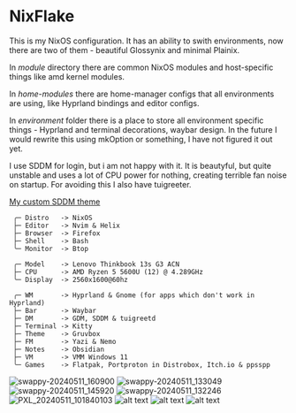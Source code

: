 # NixFlake

This is my NixOS configuration. It has an ability to swith environments, now there are two of them - beautiful Glossynix and minimal Plainix.

In _module_ directory there are common NixOS modules and host-specific things like amd kernel modules.

In _home-modules_ there are home-manager configs that all environments are using, like Hyprland bindings and editor configs. 

In _environment_ folder there is a place to store all environment specific things - Hyprland and terminal decorations, waybar design. In the future I would rewrite this using mkOption or something, I have not figured it out yet.

I use SDDM for login, but i am not happy with it. It is beautyful, but quite unstable and uses a lot of CPU power for nothing, creating terrible fan noise on startup. For avoiding this I also have tuigreeter.

[My custom SDDM theme](https://github.com/ArtemChandragupta/SDDM-hello)

```red
 ╭─ Distro   -> NixOS
 ├─ Editor   -> Nvim & Helix
 ├─ Browser  -> Firefox
 ├─ Shell    -> Bash
 ╰─ Monitor  -> Btop
             
 ╭─ Model    -> Lenovo Thinkbook 13s G3 ACN
 ├─ CPU      -> AMD Ryzen 5 5600U (12) @ 4.289GHz
 ╰─ Display  -> 2560x1600@60hz
             
 ╭─ WM       -> Hyprland & Gnome (for apps which don't work in Hyprland)
 ├─ Bar      -> Waybar
 ├─ DM       -> GDM, SDDM & tuigreetd
 ├─ Terminal -> Kitty
 ├─ Theme    -> Gruvbox
 ├─ FM       -> Yazi & Nemo
 ├─ Notes    -> Obsidian
 ├─ VM       -> VMM Windows 11
 ╰─ Games    -> Flatpak, Portproton in Distrobox, Itch.io & ppsspp
```
![swappy-20240511_160900](https://github.com/ArtemChandragupta/NixFlake/assets/90765302/88d7ef15-ccf0-49e4-9357-984f44cc6981)
![swappy-20240511_133049](https://github.com/ArtemChandragupta/NixFlake/assets/90765302/3c5bdbcd-bac0-4db4-8694-5d66db853cef)
![swappy-20240511_145920](https://github.com/ArtemChandragupta/NixFlake/assets/90765302/5e25a95f-8e6b-40f9-b6dd-32ee922c6d5f)
![swappy-20240511_132246](https://github.com/ArtemChandragupta/NixFlake/assets/90765302/eaa407a6-02d0-4a19-baf5-dc7b7fdd7cba)
![PXL_20240511_101840103](https://github.com/ArtemChandragupta/NixFlake/assets/90765302/7737a22a-57b8-494c-96b3-170cb6d4aa7e)
![alt text](https://sun9-46.userapi.com/impg/PCdH3ZdddrYeLf3H0-V8mqJ_cMXkz5ly0Ipm7g/dtN5zOIKOfY.jpg?size=1280x960&quality=95&sign=2efe73594c2d741a687c994d091f2a70&type=album)
![alt text](https://sun9-65.userapi.com/impg/0JDpFKlnfjZTciV85Z-E2EeVf5vmaVXEbh-JIg/z5rWIj8QuE4.jpg?size=1920x1200&quality=96&sign=18b3fb56d9d8b0a4cfb14a2ce13d33e7&type=album)
![alt text](https://sun9-60.userapi.com/impg/dFGYrXkvoOKx9h2C_LT-1hFMhB5esJVS3cDcTQ/3N9evbdVPj8.jpg?size=1920x1200&quality=95&sign=449151dcaec1df9e16460e74f14ab644&type=album)
